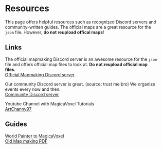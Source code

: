 # Resources
This page offers helpful resources such as recognized Discord servers and community-written guides. The official maps are a great resource for the `json` file. However, **do not reupload offical maps**!

## Links
The official mapmaking Discord server is an awesome resource for the `json` file and offers official map files to look at. **Do not reupload official map files.**<br/>
[Official Mapmaking Discord server](https://discord.gg/sJA3cs4DEV)

Our community Discord server is great. (source: trust me bro) We organize events every now and then.<br/>
[Community Discord server](https://discord.gg/t5zhZRJ2w3)

Youtube Channel with MagicaVoxel Tutorials<br/>
[ArtChanny97](https://youtube.com/c/ArtChanny97)

## Guides
[World Painter to MagicaVoxel](/guides/worldpainter.md)<br/>
[Old Map making PDF](/guides/pdf.md)